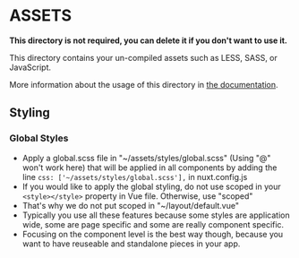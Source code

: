 # ASSETS

**This directory is not required, you can delete it if you don't want to use it.**

This directory contains your un-compiled assets such as LESS, SASS, or JavaScript.

More information about the usage of this directory in [the documentation](https://nuxtjs.org/guide/assets#webpacked).

## Styling

### Global Styles

- Apply a global.scss file in "~/assets/styles/global.scss" (Using "@" won't work here) that will be applied in all components by adding the line `css: ['~/assets/styles/global.scss'],` in nuxt.config.js
- If you would like to apply the global styling, do not use scoped in your `<style></style>` property in Vue file. Otherwise, use "scoped"
- That's why we do not put scoped in "~/layout/default.vue"
- Typically you use all these features because some styles are application wide, some are page specific and some are really component specific.
- Focusing on the component level is the best way though, because you want to have reuseable and standalone pieces in your app.

